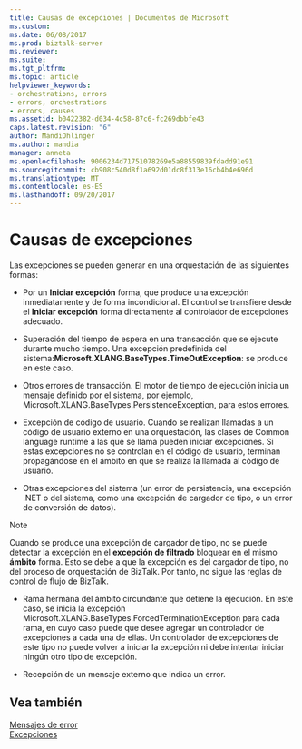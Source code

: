 ```yaml
---
title: Causas de excepciones | Documentos de Microsoft
ms.custom: 
ms.date: 06/08/2017
ms.prod: biztalk-server
ms.reviewer: 
ms.suite: 
ms.tgt_pltfrm: 
ms.topic: article
helpviewer_keywords:
- orchestrations, errors
- errors, orchestrations
- errors, causes
ms.assetid: b0422382-d034-4c58-87c6-fc269dbbfe43
caps.latest.revision: "6"
author: MandiOhlinger
ms.author: mandia
manager: anneta
ms.openlocfilehash: 9006234d71751078269e5a88559839fdadd91e91
ms.sourcegitcommit: cb908c540d8f1a692d01dc8f313e16cb4b4e696d
ms.translationtype: MT
ms.contentlocale: es-ES
ms.lasthandoff: 09/20/2017
---
```

# <a name="causes-of-exceptions"></a>Causas de excepciones
Las excepciones se pueden generar en una orquestación de las siguientes formas:  
  
-   Por un **Iniciar excepción** forma, que produce una excepción inmediatamente y de forma incondicional. El control se transfiere desde el **Iniciar excepción** forma directamente al controlador de excepciones adecuado.  
  
-   Superación del tiempo de espera en una transacción que se ejecute durante mucho tiempo. Una excepción predefinida del sistema:**Microsoft.XLANG.BaseTypes.TimeOutException**: se produce en este caso.  
  
-   Otros errores de transacción. El motor de tiempo de ejecución inicia un mensaje definido por el sistema, por ejemplo, Microsoft.XLANG.BaseTypes.PersistenceException, para estos errores.  
  
-   Excepción de código de usuario. Cuando se realizan llamadas a un código de usuario externo en una orquestación, las clases de Common language runtime a las que se llama pueden iniciar excepciones. Si estas excepciones no se controlan en el código de usuario, terminan propagándose en el ámbito en que se realiza la llamada al código de usuario.  
  
-   Otras excepciones del sistema (un error de persistencia, una excepción .NET o del sistema, como una excepción de cargador de tipo, o un error de conversión de datos).  
  
> [!NOTE]
>  Cuando se produce una excepción de cargador de tipo, no se puede detectar la excepción en el **excepción de filtrado** bloquear en el mismo **ámbito** forma. Esto se debe a que la excepción es del cargador de tipo, no del proceso de orquestación de BizTalk. Por tanto, no sigue las reglas de control de flujo de BizTalk.  
  
-   Rama hermana del ámbito circundante que detiene la ejecución. En este caso, se inicia la excepción Microsoft.XLANG.BaseTypes.ForcedTerminationException para cada rama, en cuyo caso puede que desee agregar un controlador de excepciones a cada una de ellas. Un controlador de excepciones de este tipo no puede volver a iniciar la excepción ni debe intentar iniciar ningún otro tipo de excepción.  
  
-   Recepción de un mensaje externo que indica un error.  
  
## <a name="see-also"></a>Vea también  
 [Mensajes de error](../core/fault-messages.md)   
 [Excepciones](../core/exceptions.md)